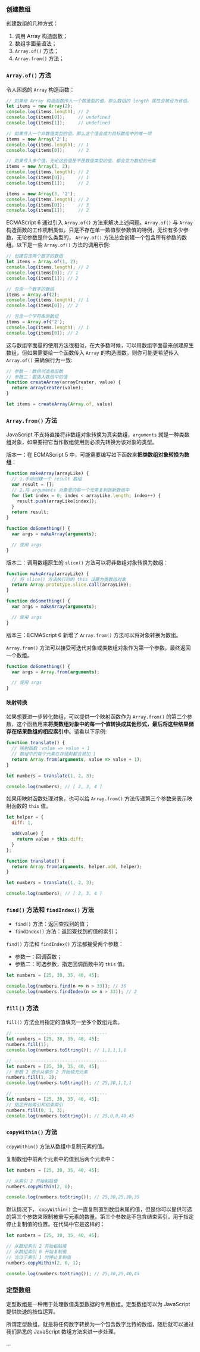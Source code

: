 ### 创建数组

创建数组的几种方式：

1. 调用 Array 构造函数；
2. 数组字面量语法；
3. `Array.of()` 方法；
4. `Array.from()` 方法；


### `Array.of()` 方法

令人困惑的 `Array` 构造函数：

```js
// 如果给 Array 构造函数传入一个数值型的值，那么数组的 length 属性会被设为该值。
let items = new Array(2);
console.log(items.length); // 2
console.log(items[0]);     // undefined
console.log(items[1]);     // undefined

// 如果传入一个非数值类型的值，那么这个值会成为目标数组中的唯一项
items = new Array('2');
console.log(items.length); // 1
console.log(items[0]);     // 2

// 如果传入多个值，无论这些值是不是数值类型的值，都会变为数组的元素
items = new Array(1, 2);
console.log(items.length); // 2
console.log(items[0]);     // 1
console.log(items[1]);     // 2

items = new Array(3, '2');
console.log(items.length); // 2
console.log(items[0]);     // 3
console.log(items[1]);     // 2
```

ECMAScript 6 通过引入 `Array.of()` 方法来解决上述问题。`Array.of()` 与 `Array` 构造函数的工作机制类似，只是不存在单一数值型参数值的特例，无论有多少参数，无论参数是什么类型的， `Array.of()` 方法总会创建一个包含所有参数的数组。以下是一些 `Array.of()` 方法的调用示例:

```js
// 创建包含两个数字的数组
let items = Array.of(1, 2);
console.log(items.length); // 2
console.log(items[0]); // 1
console.log(items[1]); // 2

// 包含一个数字的数组
items = Array.of(2);
console.log(items.length); // 1
console.log(items[0]); // 2

// 包含一个字符串的数组
items = Array.of('2');
console.log(items.length); // 1
console.log(items[0]); // 2
```

这与数组字面量的使用方法很相似，在大多数时候，可以用数组字面量来创建原生数组，但如果需要给一个函数传入 `Array` 的构造图数，则你可能更希望传入 `Array.of()` 来确保行为一致:

```js
// 参数一：数组创造者函数
// 参数二：要插入数组中的值
function createArray(arrayCreater, value) {
  return arrayCreater(value);
}

let items = createArray(Array.of, value)
```


### `Array.from()` 方法

JavaScript 不支持直接将非数组对象转换为真实数组，`arguments` 就是一种类数组对象，如果要把它当作数组使用则必须先转换为该对象的类型。

版本一：在 ECMAScript 5 中，可能需要编写如下函数来**把类数组对象转换为数组**：

```js
function makeArray(arrayLike) {
  // 1.手动创建一个 result 数组
  var result = [];
  // 2.将 arguments 对象里的每一个元素复制到新数组中
  for (let index = 0; index < arrayLike.length; index++) {
    result.push(arrayLike[index]);
  }
  return result;
}

function doSomething() {
  var args = makeArray(arguments);

  // 使用 args
}
```

版本二：调用数组原生的 `slice()` 方法可以将非数组对象转换为数组：

```js
function makeArray(arrayLike) {
  // 将 slice() 方法执行时的 this 设置为类数组对象
  return Array.prototype.slice.call(arrayLike);
}

function doSomething() {
  var args = makeArray(arguments);

  // 使用 args
}
```

版本三：ECMAScript 6 新增了 `Array.from()` 方法可以将对象转换为数组。

`Array.from()` 方法可以接受可迭代对象或类数组对象作为第一个参数，最终返回一个数组。

```js
function doSomething() {
  var args = Array.from(arguments);

  // 使用 args
}
```

#### 映射转换

如果想要进一步转化数组，可以提供一个映射函数作为 `Array.from()` 的第二个参数，这个函数用来**将类数组对象中的每一个值转换成其他形式，最后将这些结果储存在结果数组的相应索引中**。请看以下示例:

```js
function translate() {
  // 映射函数：value => value + 1
  // 数组中的每个元素在存储前都会被加 1
  return Array.from(arguments, value => value + 1);
}

let numbers = translate(1, 2, 3);

console.log(numbers); // [ 2, 3, 4 ]
```

如果用映射函数处理对象，也可以给 `Array.from()` 方法传递第三个参数来表示映射函数的 `this` 值。

```js
let helper = {
  diff: 1,

  add(value) {
    return value + this.diff;
  }
};

function translate() {
  return Array.from(arguments, helper.add, helper);
}

let numbers = translate(1, 2, 3);

console.log(numbers); // [ 2, 3, 4 ]
```

### `find()` 方法和 `findIndex()` 方法

* `find()` 方法：返回查找到的值；
* `findIndex()` 方法：返回查找到的值的索引；

`find()` 方法和 `findIndex()` 方法都接受两个参数：

* 参数一：回调函数；
* 参数二：可选参数，指定回调函数中的 `this` 值。

```js
let numbers = [25, 30, 35, 40, 45];

console.log(numbers.find(n => n > 33)); // 35
console.log(numbers.findIndex(n => n > 33)); // 2
```

### `fill()` 方法

`fill()` 方法会用指定的值填充一至多个数组元素。

```js
// -----------------------------------
let numbers = [25, 30, 35, 40, 45];
numbers.fill(1);
console.log(numbers.toString()); // 1,1,1,1,1

// -----------------------------------
let numbers = [25, 30, 35, 40, 45];
// 参数 2 表示从索引 2 开始填充元素
numbers.fill(1, 2);
console.log(numbers.toString()); // 25,30,1,1,1

// -----------------------------------
let numbers = [25, 30, 35, 40, 45];
// 指定开始索引和结束索引
numbers.fill(0, 1, 3);
console.log(numbers.toString()); // 25,0,0,40,45
```

### `copyWithin()` 方法

`copyWithin()` 方法从数组中复制元素的值。

复制数组中前两个元素中的值到后两个元素中：
```js
let numbers = [25, 30, 35, 40, 45];

// 从索引 2 开始粘贴值
numbers.copyWithin(2, 0);

console.log(numbers.toString()); // 25,30,25,30,35
```

默认情况下， `copyWithin()` 会一直复制直到数组末尾的值，但是你可以提供可选的第三个参数来限制被重写元素的数量。第三个参数是不包含结束索引，用于指定停止复制值的位置。在代码中它是这样的：

```js
let numbers = [25, 30, 35, 40, 45];

// 从数组索引 2 开始粘贴值
// 从数组索引 0 开始复制值
// 当位于索引 1 时停止复制值
numbers.copyWithin(2, 0, 1);

console.log(numbers.toString()); // 25,30,25,40,45
```

### 定型数组

定型数组是一种用于处理数值类型数据的专用数组。定型数组可以为 JavaScript 提供快速的按位运算。

所谓定型数组，就是将任何数字转换为一个包含数字比特的数组，随后就可以通过我们熟悉的 JavaScript 数组方法来进一步处理。

...

